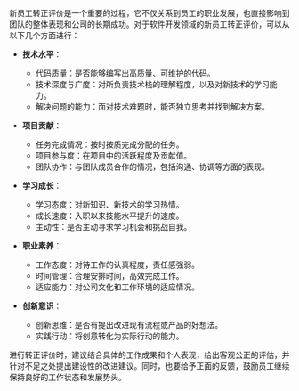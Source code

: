 新员工转正评价是一个重要的过程，它不仅关系到员工的职业发展，也直接影响到团队的整体表现和公司的长期成功。对于软件开发领域的新员工转正评价，可以从以下几个方面进行：

- **技术水平**：
    - 代码质量：是否能够编写出高质量、可维护的代码。
    - 技术深度与广度：对所负责技术栈的理解程度，以及对新技术的学习能力。
    - 解决问题的能力：面对技术难题时，能否独立思考并找到解决方案。

- **项目贡献**：
    - 任务完成情况：按时按质完成分配的任务。
    - 项目参与度：在项目中的活跃程度及贡献值。
    - 团队协作：与团队成员合作的情况，包括沟通、协调等方面的表现。

- **学习成长**：
    - 学习态度：对新知识、新技术的学习热情。
    - 成长速度：入职以来技能水平提升的速度。
    - 主动性：是否主动寻求学习机会和挑战自我。

- **职业素养**：
    - 工作态度：对待工作的认真程度，责任感强弱。
    - 时间管理：合理安排时间，高效完成工作。
    - 适应能力：对公司文化和工作环境的适应情况。

- **创新意识**：
    - 创新思维：是否有提出改进现有流程或产品的好想法。
    - 实践行动：将创意转化为实际行动的能力。

进行转正评价时，建议结合具体的工作成果和个人表现，给出客观公正的评估，并针对不足之处提出建设性的改进建议。同时，也要给予正面的反馈，鼓励员工继续保持良好的工作状态和发展势头。
